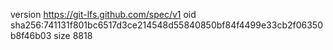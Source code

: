 version https://git-lfs.github.com/spec/v1
oid sha256:741131f801bc6517d3ce214548d55840850bf84f4499e33cb2f06350b8f46b03
size 8818
